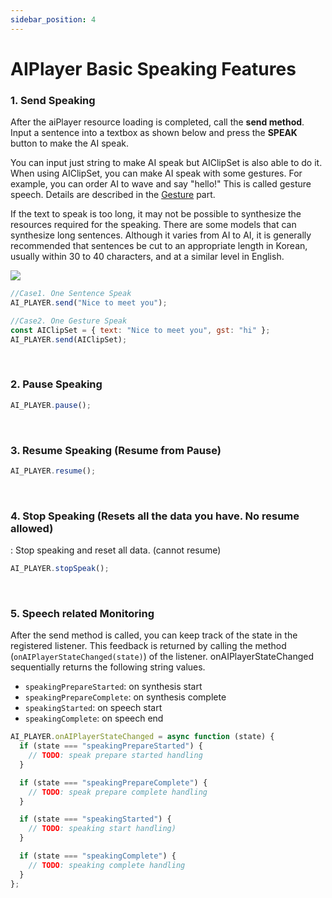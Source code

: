 ```yaml
---
sidebar_position: 4
---
```


# AIPlayer Basic Speaking Features

### 1. Send Speaking

After the aiPlayer resource loading is completed, call the **send method**. Input a sentence into a textbox as shown below and press the **SPEAK** button to make the AI speak.

You can input just string to make AI speak but AIClipSet is also able to do it. When using AIClipSet, you can make AI speak with some gestures. For example, you can order AI to wave and say "hello!" This is called gesture speech. Details are described in the [Gesture](../apis/aiplayer-data) part.

If the text to speak is too long, it may not be possible to synthesize the resources required for the speaking. There are some models that can synthesize long sentences. Although it varies from AI to AI, it is generally recommended that sentences be cut to an appropriate length in Korean, usually within 30 to 40 characters, and at a similar level in English.

<img src="/img/aihuman/web/sdk_demo_03.png" />

```javascript
//Case1. One Sentence Speak
AI_PLAYER.send("Nice to meet you");

//Case2. One Gesture Speak
const AIClipSet = { text: "Nice to meet you", gst: "hi" };
AI_PLAYER.send(AIClipSet);
```

<br/>

### 2. Pause Speaking

```javascript
AI_PLAYER.pause();
```

<br/>

### 3. Resume Speaking (Resume from Pause)

```javascript
AI_PLAYER.resume();
```

<br/>

### 4. Stop Speaking (Resets all the data you have. No resume allowed)

: Stop speaking and reset all data. (cannot resume)

```javascript
AI_PLAYER.stopSpeak();
```

<br/>

### 5. Speech related Monitoring

After the send method is called, you can keep track of the state in the registered listener. This feedback is returned by calling the method (`onAIPlayerStateChanged(state)`) of the listener. onAIPlayerStateChanged sequentially returns the following string values.

- `speakingPrepareStarted`: on synthesis start
- `speakingPrepareComplete`: on synthesis complete
- `speakingStarted`: on speech start
- `speakingComplete`: on speech end

```javascript
AI_PLAYER.onAIPlayerStateChanged = async function (state) {
  if (state === "speakingPrepareStarted") {
    // TODO: speak prepare started handling
  }

  if (state === "speakingPrepareComplete") {
    // TODO: speak prepare complete handling
  }

  if (state === "speakingStarted") {
    // TODO: speaking start handling)
  }

  if (state === "speakingComplete") {
    // TODO: speaking complete handling
  }
};
```
